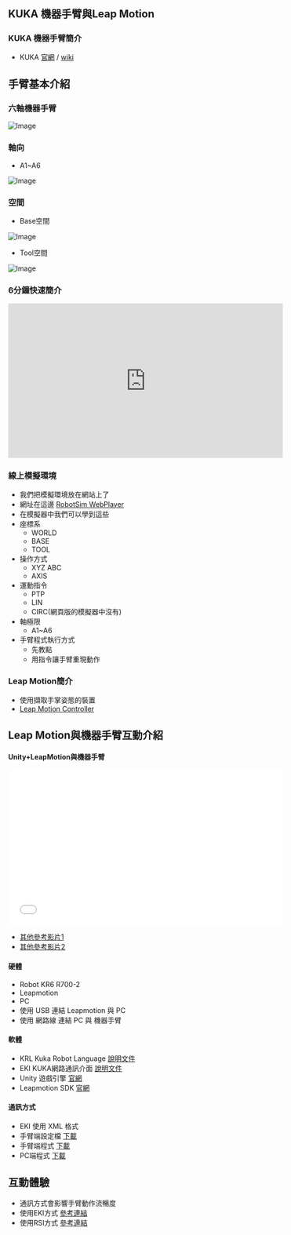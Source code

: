 ## KUKA 機器手臂與Leap Motion

### KUKA 機器手臂簡介
- KUKA [官網](https://www.kuka.com/) / [wiki](https://zh.wikipedia.org/wiki/%E5%BA%93%E5%8D%A1)

## 手臂基本介紹
### 六軸機器手臂
![Image](./img/RobotSystem.jpg)

### 軸向
- A1~A6 

![Image](./img/RobotAxis.jpg)

### 空間
- Base空間

![Image](./img/RobotCoordinateSystem.jpg)

- Tool空間

![Image](./img/Tool.jpg) 

### 6分鐘快速簡介
<iframe width="560" height="315" src="https://www.youtube.com/embed/3UZCKB1lnW4" frameborder="0" allow="accelerometer; autoplay; clipboard-write; encrypted-media; gyroscope; picture-in-picture" allowfullscreen></iframe>

### 線上模擬環境
- 我們把模擬環境放在網站上了
- 網址在這邊  [RobotSim WebPlayer](http://www.wtech.com.tw/robotsim/demo)
- 在模擬器中我們可以學到這些
- 座標系
  - WORLD
  - BASE
  - TOOL  
- 操作方式
  - XYZ ABC
  - AXIS
- 運動指令
  - PTP
  - LIN
  - CIRC(網頁版的模擬器中沒有) 
- 軸極限  
  - A1~A6
- 手臂程式執行方式
  - 先教點
  - 用指令讓手臂重現動作


### Leap Motion簡介
  - 使用擷取手掌姿態的裝置
  - [Leap Motion Controller](https://www.ultraleap.com/product/leap-motion-controller/)
  
## Leap Motion與機器手臂互動介紹
#### Unity+LeapMotion與機器手臂
<iframe width="560" height="315"
src="./demo.mp4" 
frameborder="0" 
allow="accelerometer; encrypted-media; gyroscope; picture-in-picture" 
allowfullscreen></iframe>

-   [其他參考影片1](https://www.facebook.com/wisetech.dakuo/videos/1212236958861791/)
-   [其他參考影片2](https://www.facebook.com/wisetech.dakuo/videos/1225804447505042/)

#### 硬體
- Robot KR6 R700-2
- Leapmotion
- PC
- 使用 USB 連結 Leapmotion 與 PC
- 使用 網路線 連結 PC 與 機器手臂
#### 軟體
- KRL Kuka Robot Language [說明文件](http://www.wtech.com.tw/public/download/manual/kuka/krc4/KUKA%20KRL-Syntax%208.x.pdf)
- EKI KUKA網路通訊介面 [說明文件](http://www.wtech.com.tw/public/download/manual/kuka/krc4/KST-Ethernet-KRL-21-En.pdf)
- Unity 遊戲引擎 [官網](https://store.unity.com/#plans-individual)
- Leapmotion SDK [官網](https://developer.leapmotion.com/unity)
#### 通訊方式
- EKI 使用 XML 格式 
- 手臂端設定檔 [下載](./src/LeapMotion/LeepRobotServer.xml)
- 手臂端程式 [下載](./src/LeapMotion/LeapMotionRobot.zip)
- PC端程式 [下載](./src/LeapMotion/LeapMotionExample.zip)
## 互動體驗
- 通訊方式會影響手臂動作流暢度
- 使用EKI方式 [參考連結](http://forum.wtech.com.tw/viewtopic.php?f=2&t=38)
- 使用RSI方式 [參考連結](http://forum.wtech.com.tw/viewtopic.php?f=2&t=158)



<!--stackedit_data:
eyJoaXN0b3J5IjpbMjcxNzkzOTg3LDM5NDY3NTI1MCwtNTM1Nj
U2NTgsNDA4MjM2MTEwLDEyODQ1NzY3MjIsNjAwMjQ1NjE2LC0x
ODU2NDE5OTIzLDEyMjY4Njc5OTYsLTEyODM5NzkzODMsNDM5MD
M5NjI3LDIwMzcyMzIxNzYsLTEwMzAxNjMwODgsLTE5MzUyNDc0
MDUsNTI1NzUxOTAxLC0xODk0NjA5MjU0LC04NjA1NDIzNzcsLT
QzMjA0MjA1MV19
-->